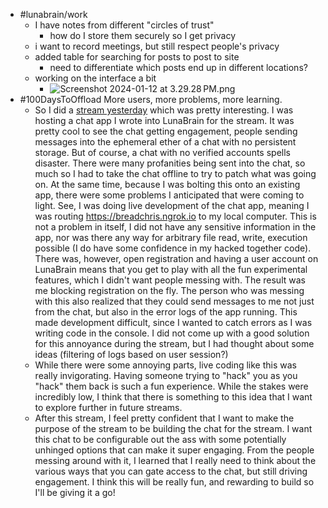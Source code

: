 - #lunabrain/work
	- I have notes from different "circles of trust"
		- how do I store them securely so I get privacy
	- i want to record meetings, but still respect people's privacy
	- added table for searching for posts to post to site
		- need to differentiate which posts end up in different locations?
	- working on the interface a bit
		- ![Screenshot 2024-01-12 at 3.29.28 PM.png](../assets/Screenshot_2024-01-12_at_3.29.28 PM_1705102174518_0.png)
- #100DaysToOffload More users, more problems, more learning.
	- So I did a [stream yesterday](https://www.youtube.com/live/FafcWFitxmQ?si=SW6ghTckNcgVLYYh&t=4918) which was pretty interesting. I was hosting a chat app I wrote into LunaBrain for the stream. It was pretty cool to see the chat getting engagement, people sending messages into the ephemeral ether of a chat with no persistent storage. But of course, a chat with no verified accounts spells disaster. There were many profanities being sent into the chat, so much so I had to take the chat offline to try to patch what was going on. At the same time, because I was bolting this onto an existing app, there were some problems I anticipated that were coming to light. See, I was doing live development of the chat app, meaning I was routing https://breadchris.ngrok.io to my local computer. This is not a problem in itself, I did not have any sensitive information in the app, nor was there any way for arbitrary file read, write, execution possible (I do have some confidence in my hacked together code). There was, however, open registration and having a user account on LunaBrain means that you get to play with all the fun experimental features, which I didn't want people messing with. The result was me blocking registration on the fly. The person who was messing with this also realized that they could send messages to me not just from the chat, but also in the error logs of the app running. This made development difficult, since I wanted to catch errors as I was writing code in the console. I did not come up with a good solution for this annoyance during the stream, but I had thought about some ideas (filtering of logs based on user session?)
	- While there were some annoying parts, live coding like this was really invigorating. Having someone trying to "hack" you as you "hack" them back is such a fun experience. While the stakes were incredibly low, I think that there is something to this idea that I want to explore further in future streams.
	- After this stream, I feel pretty confident that I want to make the purpose of the stream to be building the chat for the stream. I want this chat to be configurable out the ass with some potentially unhinged options that can make it super engaging. From the people messing around with it, I learned that I really need to think about the various ways that you can gate access to the chat, but still driving engagement. I think this will be really fun, and rewarding to build so I'll be giving it a go!